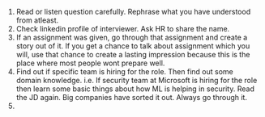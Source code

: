 
1. Read or listen question carefully. Rephrase what you have understood from atleast.
2. Check linkedin profile of interviewer. Ask HR to share the name.
3. If an assignment was given, go through that assignment and create a story out of it. If you get a chance to talk about assignment which you will, use that chance to create a lasting impression because this is the place where most people wont prepare well. 
4. Find out if specific team is hiring for the role. Then find out some domain knowledge. i.e. If security team at Microsoft is hiring for the role then learn some basic things about how ML is helping in security. Read the JD again. Big companies have sorted it out. Always go through it.   
5.     